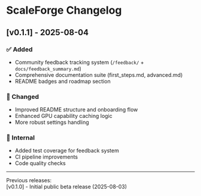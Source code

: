


# ScaleForge Changelog

## [v0.1.1] - 2025-08-04

### ✅ Added
- Community feedback tracking system (`/feedback/` + `docs/feedback_summary.md`)
- Comprehensive documentation suite (first_steps.md, advanced.md)
- README badges and roadmap section

### 🔧 Changed
- Improved README structure and onboarding flow
- Enhanced GPU capability caching logic
- More robust settings handling

### 🧪 Internal
- Added test coverage for feedback system
- CI pipeline improvements
- Code quality checks

---

Previous releases:  
[v0.1.0] - Initial public beta release (2025-08-03)


